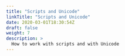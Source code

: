 ```yaml
---
title: "Scripts and Unicode"
linkTitle: "Scripts and Unicode"
date: 2020-03-01T18:30:54Z
draft: false
weight: 7
description: >
  How to work with scripts and with Unicode
---
```


